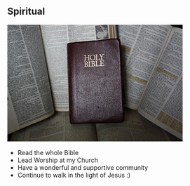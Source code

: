## Spiritual

![rhia615's = bible](rhia615's.jpg)

- Read the whole Bible
- Lead Worship at my Church
- Have a wonderful and supportive community
- Continue to walk in the light of Jesus :)